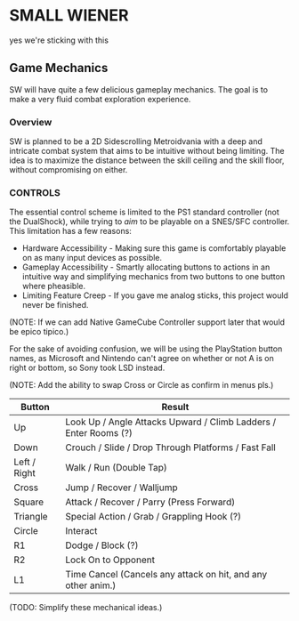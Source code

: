 # SMALL WIENER
yes we're sticking with this

## Game Mechanics
SW will have quite a few delicious gameplay mechanics. The goal is to make a very fluid combat exploration experience.

### Overview
SW is planned to be a 2D Sidescrolling Metroidvania with a deep and intricate combat system that aims to be intuitive without being limiting. The idea is to maximize the distance between the skill ceiling and the skill floor, without compromising on either.

### CONTROLS

The essential control scheme is limited to the PS1 standard controller (not the DualShock), while trying to *aim* to be playable on a SNES/SFC controller. This limitation has a few reasons:
* Hardware Accessibility - Making sure this game is comfortably playable on as many input devices as possible.
* Gameplay Accessibility - Smartly allocating buttons to actions in an intuitive way and simplifying mechanics from two buttons to one button where pheasible.
* Limiting Feature Creep - If you gave me analog sticks, this project would never be finished.

(NOTE: If we can add Native GameCube Controller support later that would be epico tipico.)

For the sake of avoiding confusion, we will be using the PlayStation button names, as Microsoft and Nintendo can't agree on whether or not A is on right or bottom, so Sony took LSD instead.

(NOTE: Add the ability to swap Cross or Circle as confirm in menus pls.)

| Button       | Result                                                           |
| ------------ | ---------------------------------------------------------------- |
| Up           | Look Up / Angle Attacks Upward / Climb Ladders / Enter Rooms (?) |
| Down         | Crouch / Slide / Drop Through Platforms / Fast Fall              |
| Left / Right | Walk / Run (Double Tap)                                          |
| Cross        | Jump / Recover / Walljump                                        |
| Square       | Attack / Recover / Parry (Press Forward)                         |
| Triangle     | Special Action / Grab / Grappling Hook (?)                       |
| Circle       | Interact                                                         |
| R1           | Dodge / Block (?)                                                |
| R2           | Lock On to Opponent                                              |
| L1           | Time Cancel (Cancels any attack on hit, and any other anim.)     |

(TODO: Simplify these mechanical ideas.)
